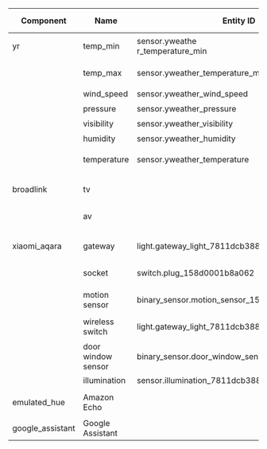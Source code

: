 | Component        | Name               | Entity ID                                       | Friendly Name | HomeBridge Name | Hue Name |
| ---------------- |--------------------| ------------------------------------------------|---------------|-----------------|------------|
| yr               | temp_min           | sensor.yweathe<br>r_temperature_min<br>                 | 最低温度       | 最低温度         |            |
|                  | temp_max           | sensor.yweather_temperature_max                 | 最高温度       | 最高温度         |            |
|                  | wind_speed         | sensor.yweather_wind_speed                      | 风速           | 风速            |            |
|                  | pressure           | sensor.yweather_pressure                        | 气压           | 气压            |            |
|                  | visibility         | sensor.yweather_visibility                      | 能见度         | 能见度          |             |
|                  | humidity           | sensor.yweather_humidity                        | 湿度           | 湿度            |            |
|                  | temperature        | sensor.yweather_temperature                     | 当前温度       | 当前温度         |            |
|                  |                    |                                                 |                |                 |           |
| broadlink        | tv                 |                                                 | 客厅电视(TV)    |                 |           |
|                  | av                 |                                                 | 客厅电视(TV)    |                 |           |
|                  |                    |                                                 |                |                 |           |
| xiaomi_aqara     | gateway            | light.gateway_light_7811dcb38873                | 小米网关灯      | 小米网关灯       | light 1   |
|                  | socket             | switch.plug_158d0001b8a062                      | 小米插座        | 小米插座         | socket 1  |
|                  | motion sensor      | binary_sensor.motion_sensor_158d0001c1d36a      | 人体传感器      | 人体传感器       |           |
|                  | wireless switch    | light.gateway_light_7811dcb38873                | 无线开关        | 无线开关         | switch 1  |
|                  | door window sensor | binary_sensor.door_window_sensor_158d0001bf930f | 门窗传感器      | 门窗传感器       |           |
|                  | illumination       | sensor.illumination_7811dcb38873                | 照明            | 照明            |           | 
|                  |                    |                                                 |                 |                 |          |
| emulated_hue     | Amazon Echo        |                                                 |                 |                 |          |
|                  |                    |                                                 |                 |                 |          |
| google_assistant | Google Assistant   |                                                 |                 |                 |          |
